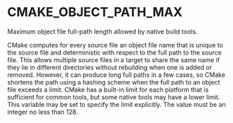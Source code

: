   

# CMAKE_OBJECT_PATH_MAX  
Maximum object file full-path length allowed by native build tools.  

CMake computes for every source file an object file name that is
unique to the source file and deterministic with respect to the full
path to the source file.  This allows multiple source files in a
target to share the same name if they lie in different directories
without rebuilding when one is added or removed.  However, it can
produce long full paths in a few cases, so CMake shortens the path
using a hashing scheme when the full path to an object file exceeds a
limit.  CMake has a built-in limit for each platform that is
sufficient for common tools, but some native tools may have a lower
limit.  This variable may be set to specify the limit explicitly.  The
value must be an integer no less than 128.  

